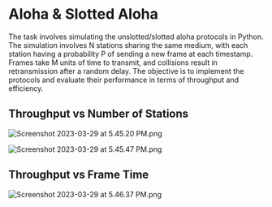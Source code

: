 # Aloha & Slotted Aloha

The task involves simulating the unslotted/slotted aloha protocols in Python. The simulation involves N stations sharing the same medium, with each station having a probability P of sending a new frame at each timestamp. Frames take M units of time to transmit, and collisions result in retransmission after a random delay. The objective is to implement the protocols and evaluate their performance in terms of throughput and efficiency.

## Throughput vs Number of Stations

![Screenshot 2023-03-29 at 5.45.20 PM.png](Aloha%20&%20Slotted%20Aloha%200cfb57dc7b554d80a236fca1df7db26c/Screenshot_2023-03-29_at_5.45.20_PM.png)

![Screenshot 2023-03-29 at 5.45.47 PM.png](Aloha%20&%20Slotted%20Aloha%200cfb57dc7b554d80a236fca1df7db26c/Screenshot_2023-03-29_at_5.45.47_PM.png)

## Throughput vs Frame Time

![Screenshot 2023-03-29 at 5.46.37 PM.png](Aloha%20&%20Slotted%20Aloha%200cfb57dc7b554d80a236fca1df7db26c/Screenshot_2023-03-29_at_5.46.37_PM.png)